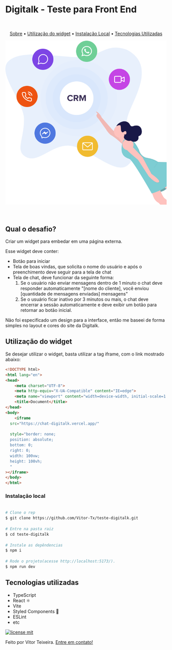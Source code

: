 # Digitalk - Teste para Front End

<p align="center">

<br>

<p align="center">
  <a href="#user-content-qual-o-desafio">Sobre</a> •
  <a href="#user-content-utilização-do-widget">Utilização do widget</a> •
  <a href="#user-instalação-local">Instalação Local</a> •
  <a href="#user-content-tecnologias-utilizadas">Tecnologias Utilizadas</a>
</p>

![Capa do Projeto](public/digitalk.png)

</p>

<br>

## Qual o desafio?

<!-- <p align="center">
<img src="./src/assets/images/logo.svg" width="600px">
</p align="justify"> -->

Criar um widget para embedar em uma página externa.

Esse widget deve conter:

- Botão para iniciar
- Tela de boas vindas, que solicita o nome do usuário e após o preenchimento deve seguir para a tela de chat
- Tela de chat, deve funcionar da seguinte forma:
  1. Se o usuário não enviar mensagens dentro de 1 minuto o chat deve responder automaticamente "[nome do cliente], você enviou [quantidade de mensagens enviadas] mensagens"
  2. Se o usuário ficar inativo por 3 minutos ou mais, o chat deve encerrar a sessão automaticamente e deve exibir um botão para retornar ao botão inicial.

Não foi especificado um design para a interface, então me baseei de forma simples no layout e cores do site da Digitalk.
## Utilização do widget

Se desejar utilizar o widget, basta utilizar a tag iframe, com o link mostrado abaixo:

```html
<!DOCTYPE html>
<html lang="en">
<head>
    <meta charset="UTF-8">
    <meta http-equiv="X-UA-Compatible" content="IE=edge">
    <meta name="viewport" content="width=device-width, initial-scale=1.0">
    <title>Document</title>
</head>
<body>
    <iframe
  src="https://chat-digitalk.vercel.app/"

  style="border: none;
  position: absolute;
  bottom: 0;
  right: 0;
  width: 100vw;
  height: 100vh;
  "
></iframe>
</body>
</html>
```

### Instalação local

```bash

# Clone o rep
$ git clone https://github.com/Vitor-Tx/teste-digitalk.git

# Entre na pasta raiz
$ cd teste-digitalk

# Instale as depêndencias
$ npm i

# Rode o projeto(acesse http://localhost:5173/).
$ npm run dev
```

## Tecnologias utilizadas

- TypeScript
- React ⚛
- Vite
- Styled Components 💅
- ESLint
- etc

[![license mit](https://img.shields.io/badge/license-MIT-blue.svg?style=flat-square)](https://github.com/Vitor-Tx/opjs-front-end/blob/master/LICENSE)

Feito por Vitor Teixeira. [Entre em contato!](https://www.linkedin.com/in/vitor-teixeira-eof/)
